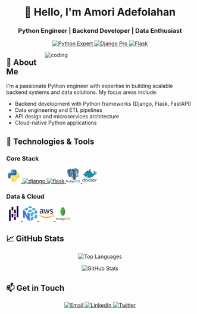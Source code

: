 <h1 align="center">👋 Hello, I'm Amori Adefolahan</h1>
<h3 align="center">Python Engineer | Backend Developer | Data Enthusiast</h3>

<p align="center">
  <a href="https://www.python.org/" target="_blank" rel="noreferrer">
    <img src="https://img.shields.io/badge/Python-Expert-3776AB?style=flat&logo=python&logoColor=white" alt="Python Expert">
  </a>
  <a href="https://www.djangoproject.com/" target="_blank" rel="noreferrer">
    <img src="https://img.shields.io/badge/Django-Pro-092E20?style=flat&logo=django&logoColor=white" alt="Django Pro">
  </a>
  <a href="https://flask.palletsprojects.com/" target="_blank" rel="noreferrer">
    <img src="https://img.shields.io/badge/Flask-Experienced-000000?style=flat&logo=flask&logoColor=white" alt="Flask">
  </a>
</p>

<img align="right" alt="coding" width="400" src="https://media.giphy.com/media/LMcB8XospGZO8UQq87/giphy.gif">

## 🚀 About Me

I'm a passionate Python engineer with expertise in building scalable backend systems and data solutions. My focus areas include:

- Backend development with Python frameworks (Django, Flask, FastAPI)
- Data engineering and ETL pipelines
- API design and microservices architecture
- Cloud-native Python applications

## 🔧 Technologies & Tools

### Core Stack
<p align="left">
  <a href="https://www.python.org" target="_blank" rel="noreferrer">
    <img src="https://raw.githubusercontent.com/devicons/devicon/master/icons/python/python-original.svg" alt="python" width="40" height="40"/>
  </a>
  <a href="https://www.djangoproject.com" target="_blank" rel="noreferrer">
    <img src="https://cdn.worldvectorlogo.com/logos/django.svg" alt="django" width="40" height="40"/>
  </a>
  <a href="https://flask.palletsprojects.com" target="_blank" rel="noreferrer">
    <img src="https://www.vectorlogo.zone/logos/pocoo_flask/pocoo_flask-icon.svg" alt="flask" width="40" height="40"/>
  </a>
  <a href="https://www.postgresql.org" target="_blank" rel="noreferrer">
    <img src="https://raw.githubusercontent.com/devicons/devicon/master/icons/postgresql/postgresql-original-wordmark.svg" alt="postgresql" width="40" height="40"/>
  </a>
  <a href="https://www.docker.com/" target="_blank" rel="noreferrer">
    <img src="https://raw.githubusercontent.com/devicons/devicon/master/icons/docker/docker-original-wordmark.svg" alt="docker" width="40" height="40"/>
  </a>
</p>

### Data & Cloud
<p align="left">
  <a href="https://pandas.pydata.org/" target="_blank" rel="noreferrer">
    <img src="https://raw.githubusercontent.com/devicons/devicon/2ae2a900d2f041da66e950e4d48052658d850630/icons/pandas/pandas-original.svg" alt="pandas" width="40" height="40"/>
  </a>
  <a href="https://numpy.org/" target="_blank" rel="noreferrer">
    <img src="https://raw.githubusercontent.com/devicons/devicon/2ae2a900d2f041da66e950e4d48052658d850630/icons/numpy/numpy-original.svg" alt="numpy" width="40" height="40"/>
  </a>
  <a href="https://aws.amazon.com" target="_blank" rel="noreferrer">
    <img src="https://raw.githubusercontent.com/devicons/devicon/master/icons/amazonwebservices/amazonwebservices-original-wordmark.svg" alt="aws" width="40" height="40"/>
  </a>
  <a href="https://www.mongodb.com/" target="_blank" rel="noreferrer">
    <img src="https://raw.githubusercontent.com/devicons/devicon/master/icons/mongodb/mongodb-original-wordmark.svg" alt="mongodb" width="40" height="40"/>
  </a>
</p>

## 📈 GitHub Stats

<p align="center">
  <img align="center" src="https://github-readme-stats.vercel.app/api/top-langs/?username=adefolahanamori&layout=compact&theme=radical&hide=html,css,scss" alt="Top Languages" />
</p>

<p align="center">
  <img align="center" src="https://github-readme-stats.vercel.app/api?username=adefolahanamori&show_icons=true&theme=radical" alt="GitHub Stats" />
</p>

## 📫 Get in Touch

<p align="center">
  <a href="mailto:oluwafikayoamori93@gmail.com">
    <img src="https://img.shields.io/badge/Gmail-D14836?style=for-the-badge&logo=gmail&logoColor=white" alt="Email">
  </a>
  <a href="https://linkedin.com/in/[yourusername]">
    <img src="https://img.shields.io/badge/LinkedIn-0077B5?style=for-the-badge&logo=linkedin&logoColor=white" alt="LinkedIn">
  </a>
  <a href="https://twitter.com/[yourusername]">
    <img src="https://img.shields.io/badge/Twitter-1DA1F2?style=for-the-badge&logo=twitter&logoColor=white" alt="Twitter">
  </a>
</p>
